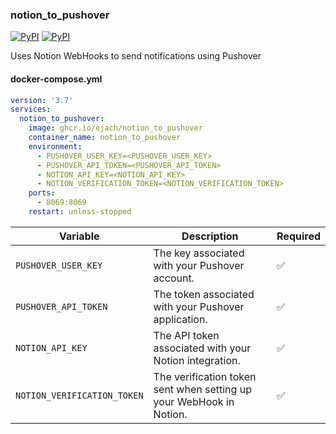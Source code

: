 ### notion_to_pushover
[![PyPI](https://img.shields.io/pypi/v/notion-client?logo=python&label=notion-client&style=flat-square&color=FFD43B)](https://pypi.org/project/notion-client/)
[![PyPI](https://img.shields.io/pypi/v/Requests?logo=python&label=Requests&style=flat-square&color=FFD43B)](https://pypi.org/project/Requests/)

Uses Notion WebHooks to send notifications using Pushover

#### docker-compose.yml
```yml
version: '3.7'
services:
  notion_to_pushover:
    image: ghcr.io/ejach/notion_to_pushover
    container_name: notion_to_pushover
    environment:
      - PUSHOVER_USER_KEY=<PUSHOVER_USER_KEY>
      - PUSHOVER_API_TOKEN=<PUSHOVER_API_TOKEN>
      - NOTION_API_KEY=<NOTION_API_KEY>
      - NOTION_VERIFICATION_TOKEN=<NOTION_VERIFICATION_TOKEN>
    ports:
      - 8069:8069
    restart: unless-stopped
```
| Variable                 | Description                                                                             | Required |
|--------------------------|-----------------------------------------------------------------------------------------|--------|
| `PUSHOVER_USER_KEY`               | The key associated with your Pushover account.                                          | ✅     |
| `PUSHOVER_API_TOKEN`          | The token associated with your Pushover application.                                    | ✅     |
| `NOTION_API_KEY`              | The API token associated with your Notion integration.                                  | ✅     |
| `NOTION_VERIFICATION_TOKEN`      | The verification token sent when setting up your WebHook in Notion.                     | ✅      |
